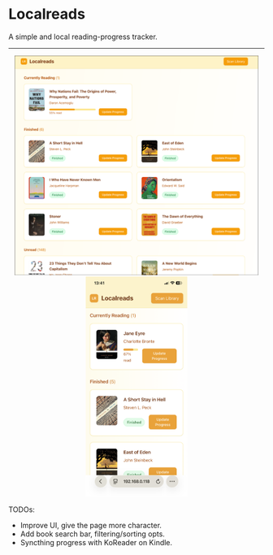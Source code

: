 # Localreads
A simple and local reading-progress tracker.

---
<p align="center">
  <img src="img/image.png" alt="Image 1" width="480"/>
  <img src="img/IMG_0443.png" alt="Image 2" width="200"/>
</p>

TODOs:
- Improve UI, give the page more character.
- Add book search bar, filtering/sorting opts.
- Syncthing progress with KoReader on Kindle.
